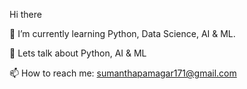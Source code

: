 Hi there

🌱 I’m currently learning Python, Data Science, AI & ML.

💬 Lets talk about Python, AI & ML

📫 How to reach me:
sumanthapamagar171@gmail.com
